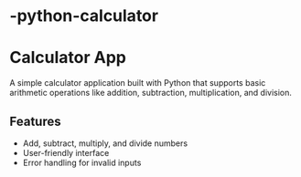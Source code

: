 # -python-calculator
# Calculator App

A simple calculator application built with Python that supports basic arithmetic operations like addition, subtraction, multiplication, and division.

## Features
- Add, subtract, multiply, and divide numbers
- User-friendly interface
- Error handling for invalid inputs
